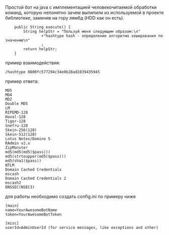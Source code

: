 Простой бот на java с имплементацией человекочитаемой обработки команд, которую непонятно зачем выпилили из используемой в проекте библиотеке, заменив на гору лямбд (HDD как он есть).

```    @Override
    public String execute() {
        String helpStr = "Пользуй меня следующим образом:\n"
                +"hashtype hash - определение алгоритма хеширования по значению\n"
                ;
        return helpStr;
    }
```

пример взаимодействия:

```
/hashtype 0800fc577294c34e0b28ad2839435945
```
пример ответа:

```
MD5
MD4
MD2
Double MD5
LM
RIPEMD-128
Haval-128
Tiger-128
Snefru-128
Skein-256(128)
Skein-512(128)
Lotus Notes/Domino 5
RAdmin v2.x
ZipMonster
md5(md5(md5($pass)))
md5(strtoupper(md5($pass)))
md5(sha1($pass))
NTLM
Domain Cached Credentials
mscash
Domain Cached Credentials 2
mscash2
DNSSEC(NSEC3)
```
для работы необходимо создать config.ini по примеру ниже

```
[main]
name=YourAwesomeBotName
token=YourAwesomeBotToken

[misc]
userId=AdminUserId (for service messages, like exceptions and other)
```